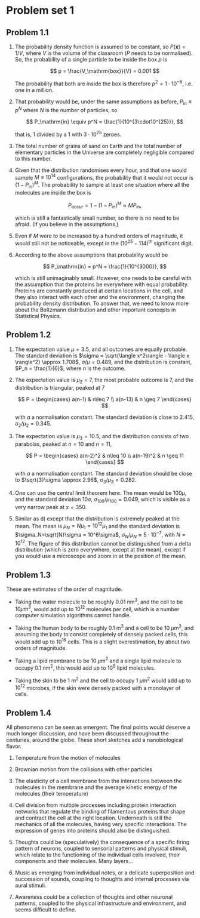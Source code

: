 # Problem set 1

## Problem 1.1

1.  The probability density function is assumed to be constant, so
    $P(\mathbf{x}) = 1/V$, where $V$ is the volume of the classroom ($P$
    needs to be normalised). So, the probability of a single particle to
    be inside the box $p$ is

    $$
        p = \frac{V_\mathrm{box}}{V} = 0.001
    $$

    The probability that both are inside the box is therefore
    $p^2 = 1\cdot10^{-6}$, i.e. one in a million.

2. That probability would be, under the same assumptions as before,
    $P_\mathrm{in}\equiv p^N$ where $N$ is the number of particles, so

    $$
        P_\mathrm{in} \equiv p^N = \frac{1}{10^{3\cdot10^{25}}},
    $$

    that is, 1 divided by a 1 with $3\cdot 10^{25}$ zeroes.

3.  The total number of grains of sand on Earth and the total number of
    elementary particles in the Universe are completely negligible
    compared to this number.

4.  Given that the distribution randomises every hour, and that one
    would sample $M \equiv 10^{14}$ configurations, the probability that
    it would not occur is $(1-P_\mathrm{in})^M$. The probability to
    sample at least one situation where all the molecules are inside the
    box is

    $$    
        P_\mathrm{occur} = 1 - (1-P_\mathrm{in})^M \approx M P_\mathrm{in},
    $$

    which is still a fantastically small number, so there is no need to
    be afraid. (If you believe in the assumptions.)

5.  Even if $M$ were to be increased by a hundred orders of magnitude,
    it would still not be noticeable, except in the
    $(10^{25}-114)^\mathrm{th}$ significant digit.

6.  According to the above assumptions that probability would be

    $$
        P_\mathrm{in} = p^N = \frac{1}{10^{3000}},
    $$

    which is still
    unimaginably small. However, one needs to be careful with the
    assumption that the proteins be everywhere with equal probability.
    Proteins are constantly produced at certain locations in the cell,
    and they also interact with each other and the environment, changing
    the probability density distribution. To answer that, we need to
    know more about the Boltzmann distribution and other important
    concepts in Statistical Physics.

## Problem 1.2

1.  The expectation value $\mu = 3.5$, and all outcomes are equally
    probable. The standard deviation is
    $\sigma = \sqrt{\langle x^2\rangle - \langle x \rangle^2} \approx 1.708$,
    $\sigma/\mu = 0.489$, and the distribution is constant,
    $P_n = \frac{1}{6}$, where $n$ is the outcome.

2.  The expectation value is $\mu_2 = 7$, the most probable outcome is
    $7$, and the distribution is triangular, peaked at 7

    $$
        P = \begin{cases}
                 a(n-1) & n\leq 7 \\
                 a(n-13) & n \geq 7
            \end{cases}
    $$

    with $a$ a normalisation constant. The
    standard deviation is close to $2.415$, $\sigma_2/\mu_2 = 0.345$.

3.  The expectation value is $\mu_3 = 10.5$, and the distribution
    consists of two parabolas, peaked at $n=10$ and $n=11$,

    $$
        P = \begin{cases}
                     a(n-2)^2 & n\leq 10 \\
                     a(n-19)^2 & n \geq 11
            \end{cases}
    $$

    with $a$ a normalisation constant. The
    standard deviation should be close to $\sqrt{3}\sigma \approx 2.96$,
    $\sigma_3/\mu_3 = 0.282$.

4.  One can use the central limit theorem here. The mean would be
    $100\mu$, and the standard deviation $10\sigma$,
    $\sigma_{100}/\mu_{100} = 0.049$, which is visible as a very narrow
    peak at $x = 350$.

5.  Similar as d) except that the distribution is extremely peaked at
    the mean. The mean is $\mu_N=N\mu_1 = 10^{12}\mu_1$ and the standard
    deviation is $\sigma_N=\sqrt{N}\sigma = 10^6\sigma$,
    $\sigma_N/\mu_N \approx 5\cdot 10^{-7}$, with $N=10^{12}$. The
    figure of this distribution cannot be distinguished from a delta
    distribution (which is zero everywhere, except at the mean), except
    if you would use a microscope and zoom in at the position of the
    mean.

## Problem 1.3

These are estimates of the order of magnitude.

-   Taking the water molecule to be roughly 0.01 nm$^3$, and the cell to
    be $10 \mu \mathrm{m}^3$, would add up to $10^{12}$ molecules per
    cell, which is a number computer simulation algorithms cannot
    handle.

-   Taking the human body to be roughly 0.1 m$^3$ and a cell to be 10
    $\mu$m$^3$, and assuming the body to consist completely of densely
    packed cells, this would add up to $10^{16}$ cells. This is a slight
    overestimation, by about two orders of magnitude.

-   Taking a lipid membrane to be 10 $\mu$m$^2$ and a single lipid
    molecule to occupy 0.1 nm$^2$, this would add up to $10^8$ lipid
    molecules.

-   Taking the skin to be 1 m$^2$ and the cell to occupy 1 $\mu$m$^2$
    would add up to $10^{12}$ microbes, if the skin were densely packed
    with a monolayer of cells.

## Problem 1.4

All phenomena can be seen as emergent. The final points would deserve a
much longer discussion, and have been discussed throughout the
centuries, around the globe. These short sketches add a nanobiological
flavor.

1.  Temperature from the motion of molecules

2.  Brownian motion from the collisions with other particles

3.  The elasticity of a cell membrane from the interactions between the
    molecules in the membrane and the average kinetic energy of the
    molecules (their temperature)

4.  Cell division from multiple processes including protein interaction
    networks that regulate the binding of filamentous proteins that
    shape and contract the cell at the right location. Underneath is
    still the mechanics of all the molecules, having very specific
    interactions. The expression of genes into proteins should also be
    distinguished.

5.  Thoughts could be (speculatively) the consequence of a specific
    firing pattern of neurons, coupled to sensorial patterns and
    physical stimuli, which relate to the functioning of the individual
    cells involved, their components and their molecules. Many
    layers\...

6.  Music as emerging from individual notes, or a delicate superposition
    and succession of sounds, coupling to thoughts and internal
    processes via aural stimuli.

7.  Awareness could be a collection of thoughts and other neuronal
    patterns, coupled to the physical infrastructure and environment,
    and seems difficult to define.
